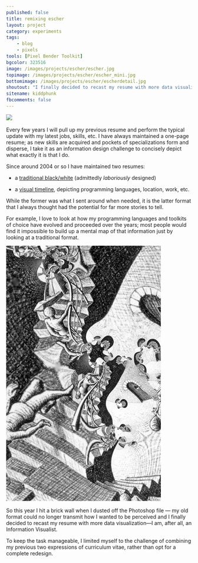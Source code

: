 ```yaml
---
published: false
title: remixing escher
layout: project
category: experiments
tags:
    - blog
    - pixels
tools: [Pixel Bender Toolkit]
bgcolor: 323516
image: /images/projects/escher/escher.jpg
topimage: /images/projects/escher/escher_mini.jpg
bottomimage: /images/projects/escher/escherdetail.jpg
shoutout: "I finally decided to recast my resume with more data visualization&mdash;I am, after all, an Information Visualist."
sitename: kiddphunk
fbcomments: false
---
```

<img class='feedimg' src='{{page.topimage}}'><br>



Every few years I will pull up my previous resume and perform the typical update with my latest jobs, skills, etc. I have always maintained a one-page resume; as new skills are acquired and pockets of specializations form and disperse, I take it as an information design challenge to concisely depict what exactly it is that I do.

Since around 2004 or so I have maintained two resumes: 


* a [traditional black/white](/resume/ian_timourian_resume_0109.pdf) (admittedly *laboriously* designed)

* a [visual timeline](/resume/ian_timourian_visual_resume_0109.jpg), depicting programming languages, location, work, etc.


While the former was what I sent around when needed, it is the latter format that I always thought had the potential for far more stories to tell. 

For example, I love to look at how my programming languages and toolkits of choice have evolved and proceeded over the years; most people would find it impossible to build up a mental map of that information just by looking at a traditional format.

![combined resumes](/images/projects/escher/e1_s.jpg)


So this year I hit a brick wall when I dusted off the Photoshop file &mdash; my old format could no longer transmit how I wanted to be perceived and I finally decided to recast my resume with more data visualization&mdash;I am, after all, an Information Visualist.

To keep the task manageable, I limited myself to the challenge of combining my previous two expressions of curriculum vitae, rather than opt for a complete redesign.
